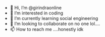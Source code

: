 - 👋 Hi, I’m @girindraonline
- 👀 I’m interested in coding 
- 🌱 I’m currently learning social engineering 
- 💞️ I’m looking to collaborate on no one lol....
- 📫 How to reach me ....honestly idk

<!---
girindraonline/girindraonline is a ✨ special ✨ repository because its `README.md` (this file) appears on your GitHub profile.
You can click the Preview link to take a look at your changes.
--->
